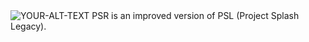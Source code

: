 <picture>
 <source media="(prefers-color-scheme: dark)" srcset="https://user-images.githubusercontent.com/88814878/236376248-c942da32-09af-452b-b789-4b3b2b222551.svg">
 <source media="(prefers-color-scheme: light)" srcset="https://user-images.githubusercontent.com/88814878/236376261-2fbdc7aa-a86d-40db-b654-419cbb8a96ba.svg">
 <img alt="YOUR-ALT-TEXT" src="YOUR-DEFAULT-IMAGE">
</picture>
PSR is an improved version of PSL (Project Splash Legacy).
